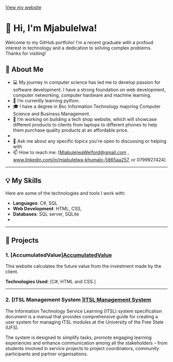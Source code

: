 [View my website](index.html)

# 👋 Hi, I'm Mjabulelwa!

Welcome to my GitHub portfolio! I'm a recent graduate with a profoud interest in technology and a dedication to solving complex problems. Thanks for visiting!

## 🚀 About Me

- 💻 My journey in computer science has led me to develop passion for software development. I have a strong foundation on web development, computer networking, computer hardware and machine learning.
- 🌱 I’m currently learning python.
- 🎓 I have a degree in Bsc Information Technology majoring Computer Science and Business Management.
- 🔭 I’m working on building a tech shop website, which will showcase different products to clients from laptops to different phones to help them purchase quality products at an affordable price.
-   
- 💬 Ask me about any specific topics you're open to discussing or helping with
- 📫 How to reach me: [MjabulelwaWelford@gmail.com
, www.linkedin.com/in/mjabulelwa-khumalo-5865aa257, or 0799927424]

---

## 💡 My Skills

Here are some of the technologies and tools I work with:

- **Languages**: C#, SQL
- **Web Development**: HTML, CSS,
- **Databases**: SQL server, SQLite
- 
---

## 🔧 Projects

### 1. [AccumulatedValue]<a href="https://github.com/Mjabulelwa/Accumulated-Value/tree/main/AccumulatedValue">AccumulatedValue</a>
This website calculates the future value from the investment 
made by the client. 

**Technologies Used**: [C#, HTML and CSS.]

---

### 2. [ITSL Management System ]<a href="https://github.com/Mjabulelwa/ITSL-Management-System/blob/main/ITSL%20Management%20system.pdf">ITSL Management System</a>
The Information Technology Service Learning (ITSL) system specification 
document is a manual that provides comprehensive guide for creating a user 
system for managing ITSL modules at the University of the Free State (UFS).  

The system is designed to simplify tasks, promote engaging learning 
experiences and enhance communication among all the stakeholders – from 
students involved in service projects to project coordinators, community 
participants and partner organisations.
